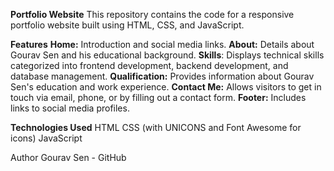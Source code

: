 **Portfolio Website**
This repository contains the code for a responsive portfolio website built using HTML, CSS, and JavaScript.

**Features**
**Home:** Introduction and social media links.
**About:** Details about Gourav Sen and his educational background.
**Skills**: Displays technical skills categorized into frontend development, backend development, and database management.
**Qualification:** Provides information about Gourav Sen's education and work experience.
**Contact Me:** Allows visitors to get in touch via email, phone, or by filling out a contact form.
**Footer:** Includes links to social media profiles.

**Technologies Used**
HTML
CSS (with UNICONS and Font Awesome for icons)
JavaScript

Author
Gourav Sen - GitHub

